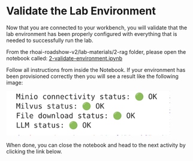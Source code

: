 # Validate the Lab Environment

Now that you are connected to your workbench, you will validate that the lab environment has been properly configured with everything that is needed to successfully run the lab.

From the rhoai-roadshow-v2/lab-materials/2-rag folder, please open the notebook called: <a href="https://github.com/odh-labs/rhoai-roadshow-v2/blob/main/docs/2-rag/notebook/2-validate-environment.ipynb" target="_blank">2-validate-environment.ipynb</a>

Follow all instructions from inside the Notebook. If your environment has been provisioned correctly then you will see a result like the following image:

![images/validate-env-1.png](images/validate-env-1.png)

When done, you can close the notebook and head to the next activity by clicking the link below.
